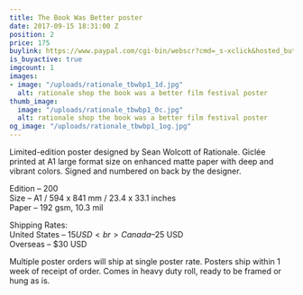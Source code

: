 ```yaml
---
title: The Book Was Better poster
date: 2017-09-15 18:31:00 Z
position: 2
price: 175
buylink: https://www.paypal.com/cgi-bin/webscr?cmd=_s-xclick&hosted_button_id=M6KBZD2V2937L
is_buyactive: true
imgcount: 1
images:
- image: "/uploads/rationale_tbwbp1_1d.jpg"
  alt: rationale shop the book was a better film festival poster
thumb_image:
  image: "/uploads/rationale_tbwbp1_0c.jpg"
  alt: rationale shop the book was a better film festival poster
og_image: "/uploads/rationale_tbwbp1_1og.jpg"
---
```


Limited-edition poster designed by Sean Wolcott of Rationale. Giclée printed at A1 large format size on enhanced matte paper with deep and vibrant colors. Signed and numbered on back by the designer. 

Edition – 200 <br>
Size – A1 / 594 x 841 mm / 23.4 x 33.1 inches <br>
Paper – 192 gsm, 10.3 mil <br>

Shipping Rates: <br>
United States – $15 USD <br>
Canada – $25 USD <br>
Overseas – $30 USD <br>

Multiple poster orders will ship at single poster rate. Posters ship within 1 week of receipt of order. Comes in heavy duty roll, ready to be framed or hung as is. 